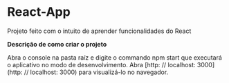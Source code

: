 # React-App
Projeto feito com o intuito de aprender funcionalidades do React

****Descrição de como criar o projeto****

Abra o console na pasta raíz e digite o commando npm start que executará o aplicativo no modo de desenvolvimento. 
Abra [http: // localhost: 3000] (http: // localhost: 3000) para visualizá-lo no navegador.
